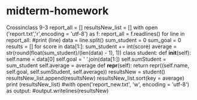 # midterm-homework
Crossinclass 9-3
report_all = []
resultsNew_list = []
with open ('report.txt','r',encoding = 'utf-8') as f: 
    report_all = f.readlines()
    for line in report_all:
        #print (line)
        data = line.split()
        sum_student = 0
        sum_goal = 0
        results = []
        for score in data[1:]:
            sum_student += int(score)
            average = str(round(float(sum_student)/(len(data) - 1), 1))
        class student:
            def __init__(self):
                self.name = data[0]
                self.goal = ' '.join(data[1:])
                self.sumStudent = sum_student
                self.average = average
            def __repr__(self):
                return repr((self.name, self.goal, self.sumStudent, self.average))
        resultsNew = student()
        resultsNew_list.append(resultsNew)
        resultsNew_list.sort(key = average)
    print (resultsNew_list)
#with open('report_new.txt', 'w', encoding = 'utf-8') as output:
    #output.writelines(resultsNew)
